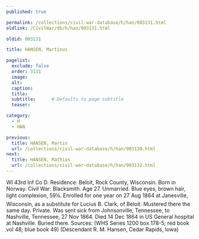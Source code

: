 ```yaml
---
published: true

permalink: /collections/civil-war-database/h/han/003131.html
oldlink: /CivilWar/db/h/han/003131.html

oldid: 003131

title: HANSEN, Martinus

pagelist:
  exclude: false
  order: 3131
  image: 
  alt:
  caption:
  title:
  subtitle:      # Defaults to page subtitle
  teaser:

category: 
  - H 
  - HAN

previous:
  title: HANSEN, Martin
  url: /collections/civil-war-database/h/han/003130.html  
next:
  title: HANSEN, Mathias
  url: /collections/civil-war-database/h/han/003132.html   
---
```

WI 43rd Inf Co D. Residence: Beloit, Rock County, Wisconsin. Born in Norway. Civil War: Blacksmith. Age 27. Unmarried. Blue eyes, brown hair, light complexion, 5&#146;9&frac14;&#148;. Enrolled for one year on 27 Aug 1864 at Janesville, Wisconsin, as a substitute for Lucius B. Clark, of Beloit. Mustered there the same day. Private. Was sent sick from Johnsonville, Tennessee, to Nashville, Tennessee, 27 Nov 1864. Died 14 Dec 1864 in US General hospital at Nashville. Buried there. Sources: (WHS Series 1200 box 178-5; red book vol 48; blue book 49) (Descendant R. M. Hansen, Cedar Rapids, Iowa)